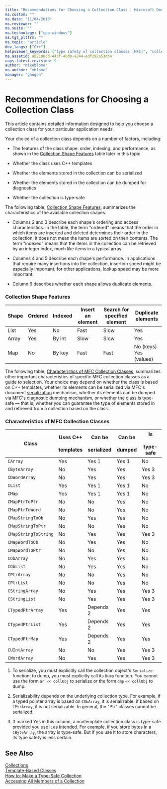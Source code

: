 ```yaml
---
title: "Recommendations for Choosing a Collection Class | Microsoft Docs"
ms.custom: ""
ms.date: "11/04/2016"
ms.reviewer: ""
ms.suite: ""
ms.technology: ["cpp-windows"]
ms.tgt_pltfrm: ""
ms.topic: "article"
dev_langs: ["C++"]
helpviewer_keywords: ["type safety of collection classes [MFC]", "collection classes [MFC], serialization", "collection classes [MFC], speed", "collection classes [MFC], type safety", "collection classes [MFC], choosing", "collection classes [MFC], functionality", "shapes, collection", "collection classes [MFC], template-based", "MFC collection classes [MFC], characteristics", "collection classes [MFC], about collection classes [MFC]", "serialization [MFC], collection classes", "collection classes [MFC], duplicates allowed", "collection classes [MFC], shapes"]
ms.assetid: a82188cd-443f-40d8-a244-edf292a53db4
caps.latest.revision: 9
author: "mikeblome"
ms.author: "mblome"
manager: "ghogen"
---
```

# Recommendations for Choosing a Collection Class
This article contains detailed information designed to help you choose a collection class for your particular application needs.  
  
 Your choice of a collection class depends on a number of factors, including:  
  
-   The features of the class shape: order, indexing, and performance, as shown in the [Collection Shape Features](#_core_collection_shape_features) table later in this topic  
  
-   Whether the class uses C++ templates  
  
-   Whether the elements stored in the collection can be serialized  
  
-   Whether the elements stored in the collection can be dumped for diagnostics  
  
-   Whether the collection is type-safe  
  
 The following table, [Collection Shape Features](#_core_collection_shape_features), summarizes the characteristics of the available collection shapes.  
  
-   Columns 2 and 3 describe each shape's ordering and access characteristics. In the table, the term "ordered" means that the order in which items are inserted and deleted determines their order in the collection; it does not mean the items are sorted on their contents. The term "indexed" means that the items in the collection can be retrieved by an integer index, much like items in a typical array.  
  
-   Columns 4 and 5 describe each shape's performance. In applications that require many insertions into the collection, insertion speed might be especially important; for other applications, lookup speed may be more important.  
  
-   Column 6 describes whether each shape allows duplicate elements.  
  
### <a name="_core_collection_shape_features"></a>  Collection Shape Features  
  
|Shape|Ordered|Indexed|Insert an element|Search for specified element|Duplicate elements|  
|-----------|--------------|--------------|-----------------------|----------------------------------|-------------------------|  
|List|Yes|No|Fast|Slow|Yes|  
|Array|Yes|By int|Slow|Slow|Yes|  
|Map|No|By key|Fast|Fast|No (keys) Yes (values)|  
  
 The following table, [Characteristics of MFC Collection Classes](#_core_characteristics_of_mfc_collection_classes), summarizes other important characteristics of specific MFC collection classes as a guide to selection. Your choice may depend on whether the class is based on C++ templates, whether its elements can be serialized via MFC's document [serialization](../mfc/serialization-in-mfc.md) mechanism, whether its elements can be dumped via MFC's diagnostic dumping mechanism, or whether the class is type-safe — that is, whether you can guarantee the type of elements stored in and retrieved from a collection based on the class.  
  
### <a name="_core_characteristics_of_mfc_collection_classes"></a>  Characteristics of MFC Collection Classes  
  
|Class|Uses C++<br /><br /> templates|Can be<br /><br /> serialized|Can be<br /><br /> dumped|Is<br /><br /> type-safe|  
|-----------|------------------------------|---------------------------|-----------------------|-----------------------|  
|`CArray`|Yes|Yes 1|Yes 1|No|  
|`CByteArray`|No|Yes|Yes|Yes 3|  
|`CDWordArray`|No|Yes|Yes|Yes 3|  
|`CList`|Yes|Yes 1|Yes 1|No|  
|`CMap`|Yes|Yes 1|Yes 1|No|  
|`CMapPtrToPtr`|No|No|Yes|No|  
|`CMapPtrToWord`|No|No|Yes|No|  
|`CMapStringToOb`|No|Yes|Yes|No|  
|`CMapStringToPtr`|No|No|Yes|No|  
|`CMapStringToString`|No|Yes|Yes|Yes 3|  
|`CMapWordToOb`|No|Yes|Yes|No|  
|`CMapWordToPtr`|No|No|Yes|No|  
|`CObArray`|No|Yes|Yes|No|  
|`CObList`|No|Yes|Yes|No|  
|`CPtrArray`|No|No|Yes|No|  
|`CPtrList`|No|No|Yes|No|  
|`CStringArray`|No|Yes|Yes|Yes 3|  
|`CStringList`|No|Yes|Yes|Yes 3|  
|`CTypedPtrArray`|Yes|Depends 2|Yes|Yes|  
|`CTypedPtrList`|Yes|Depends 2|Yes|Yes|  
|`CTypedPtrMap`|Yes|Depends 2|Yes|Yes|  
|`CUIntArray`|No|No|Yes|Yes 3|  
|`CWordArray`|No|Yes|Yes|Yes 3|  
  
 1. To serialize, you must explicitly call the collection object's `Serialize` function; to dump, you must explicitly call its `Dump` function. You cannot use the form `ar << collObj` to serialize or the form `dmp` `<< collObj` to dump.  
  
 2. Serializability depends on the underlying collection type. For example, if a typed pointer array is based on `CObArray`, it is serializable; if based on `CPtrArray`, it is not serializable. In general, the "Ptr" classes cannot be serialized.  
  
 3. If marked Yes in this column, a nontemplate collection class is type-safe provided you use it as intended. For example, if you store bytes in a `CByteArray`, the array is type-safe. But if you use it to store characters, its type safety is less certain.  
  
## See Also  
 [Collections](../mfc/collections.md)   
 [Template-Based Classes](../mfc/template-based-classes.md)   
 [How to: Make a Type-Safe Collection](../mfc/how-to-make-a-type-safe-collection.md)   
 [Accessing All Members of a Collection](../mfc/accessing-all-members-of-a-collection.md)

